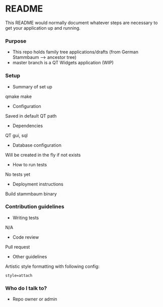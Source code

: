 # README #

This README would normally document whatever steps are necessary to get your application up and running.

### Purpose ###

* This repo holds family tree applications/drafts (from German Stammbaum --> ancestor tree)
* master branch is a QT Widgets application (WIP)

### Setup ###

* Summary of set up

qmake 
make

* Configuration

Saved in default QT path

* Dependencies

QT gui, sql

* Database configuration

Will be created in the fly if not exists

* How to run tests

No tests yet

* Deployment instructions

Build stammbaum binary

### Contribution guidelines ###

* Writing tests

N/A

* Code review

Pull request

* Other guidelines

Artistic style formatting with following config:

    style=attach

### Who do I talk to? ###

* Repo owner or admin